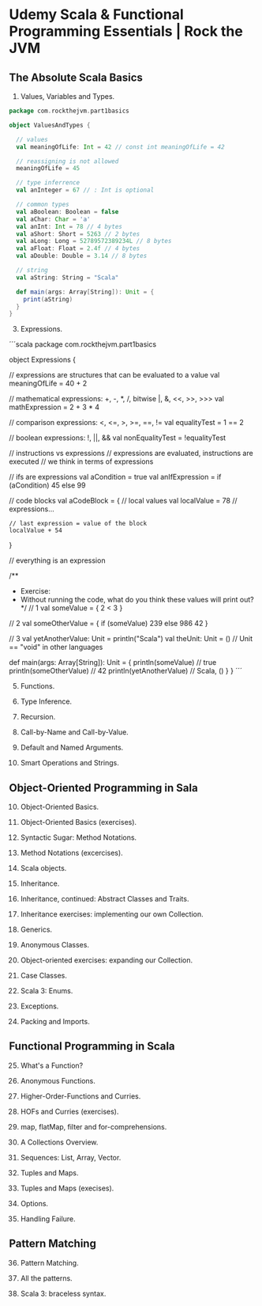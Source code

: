 # Udemy Scala &amp; Functional Programming Essentials | Rock the JVM

## The Absolute Scala Basics

1. Values, Variables and Types.

```scala
package com.rockthejvm.part1basics

object ValuesAndTypes {

  // values
  val meaningOfLife: Int = 42 // const int meaningOfLife = 42

  // reassigning is not allowed
  meaningOfLife = 45

  // type inferrence
  val anInteger = 67 // : Int is optional

  // common types
  val aBoolean: Boolean = false
  val aChar: Char = 'a'
  val anInt: Int = 78 // 4 bytes
  val aShort: Short = 5263 // 2 bytes
  val aLong: Long = 52789572389234L // 8 bytes
  val aFloat: Float = 2.4f // 4 bytes
  val aDouble: Double = 3.14 // 8 bytes

  // string
  val aString: String = "Scala"

  def main(args: Array[String]): Unit = {
    print(aString)
  }
}
```

3. Expressions.

´´´scala
package com.rockthejvm.part1basics

object Expressions {

  // expressions are structures that can be evaluated to a value
  val meaningOfLife = 40 + 2

  // mathematical expressions: +, -, *, /, bitwise |, &, <<, >>, >>>
  val mathExpression = 2 + 3 * 4

  // comparison expressions: <, <=, >, >=, ==, !=
  val equalityTest = 1 == 2

  // boolean expressions: !, ||, &&
  val nonEqualityTest = !equalityTest

  // instructions vs expressions
  // expressions are evaluated, instructions are executed
  // we think in terms of expressions

  // ifs are expressions
  val aCondition = true
  val anIfExpression = if (aCondition) 45 else 99

  // code blocks
  val aCodeBlock = {
    // local values
    val localValue = 78
    // expressions...

    // last expression = value of the block
    localValue + 54
  }

  // everything is an expression

  /**
   * Exercise:
   *  Without running the code, what do you think these values will print out?
   */
  // 1
  val someValue = {
    2 < 3
  }

  // 2
  val someOtherValue = {
    if (someValue) 239 else 986
    42
  }

  // 3
  val yetAnotherValue: Unit = println("Scala")
  val theUnit: Unit = () // Unit == "void" in other languages

  def main(args: Array[String]): Unit = {
    println(someValue) // true
    println(someOtherValue) // 42
    println(yetAnotherValue) // Scala, ()
  }
}
´´´

5. Functions.
   
6. Type Inference.

7. Recursion.

8. Call-by-Name and Call-by-Value.

9. Default and Named Arguments.

10. Smart Operations and Strings.

## Object-Oriented Programming in Sala

10. Object-Oriented Basics.

11. Object-Oriented Basics (exercises).

12. Syntactic Sugar: Method Notations.

13. Method Notations (excercises).

14. Scala objects.

15. Inheritance.

16. Inheritance, continued: Abstract Classes and Traits.

17. Inheritance exercises: implementing our own Collection.

18. Generics.

19. Anonymous Classes.

20. Object-oriented exercises: expanding our Collection.

21. Case Classes.

22. Scala 3: Enums.

23. Exceptions.

24. Packing and Imports.

## Functional Programming in Scala

25. What's a Function?

26. Anonymous Functions.

27. Higher-Order-Functions and Curries.

28. HOFs and Curries (exercises).

29. map, flatMap, filter and for-comprehensions.

30. A Collections Overview.

31. Sequences: List, Array, Vector.

32. Tuples and Maps.

33. Tuples and Maps (execises).

34. Options.

35. Handling Failure.

## Pattern Matching

36. Pattern Matching.

37. All the patterns.

38. Scala 3: braceless syntax.

